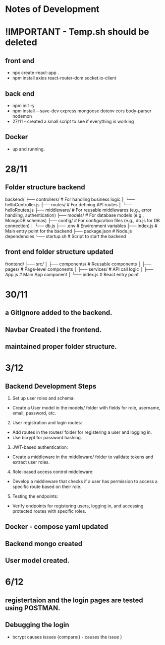 # Notes of Development

# !IMPORTANT - Temp.sh should be deleted

## front end

- npx create-react-app .
- npm install axios react-router-dom socket.io-client

## back end

- npm init -y
- npm install --save-dev express mongoose dotenv cors body-parser nodemon
- 27/11 - created a small script to see if everything is working

## Docker

- up and running.

# 28/11

## Folder structure backend

backend/
├── controllers/ # For handling business logic
│ └── helloController.js
├── routes/ # For defining API routes
│ └── helloRoutes.js
├── middleware/ # For reusable middlewares (e.g., error handling, authentication)
├── models/ # For database models (e.g., MongoDB schemas)
├── config/ # For configuration files (e.g., db.js for DB connection)
│ └── db.js
├── .env # Environment variables
├── index.js # Main entry point for the backend
├── package.json # Node.js dependencies
└── startup.sh # Script to start the backend

## front end folder structure updated

frontend/
├── src/
│ ├── components/ # Reusable components
│ ├── pages/ # Page-level components
│ ├── services/ # API call logic
│ ├── App.js # Main App component
│ └── index.js # React entry point

# 30/11

## a GitIgnore added to the backend.

## Navbar Created i the frontend.

## maintained proper folder structure.

# 3/12

## Backend Development Steps

1. Set up user roles and schema:

- Create a User model in the models/ folder with fields for role, username, email, password, etc.

2. User registration and login routes:

- Add routes in the routes/ folder for registering a user and logging in.
- Use bcrypt for password hashing.

3. JWT-based authentication:

- Create a middleware in the middleware/ folder to validate tokens and extract user roles.

4. Role-based access control middleware:

- Develop a middleware that checks if a user has permission to access a specific route based on their role.

5. Testing the endpoints:

- Verify endpoints for registering users, logging in, and accessing protected routes with specific roles.

## Docker - compose yaml updated

## Backend mongo created

## User model created.

# 6/12

## registertaion and the login pages are tested using POSTMAN.

## Debugging the login

- bcrypt causes issues {compare() - causes the issue }
